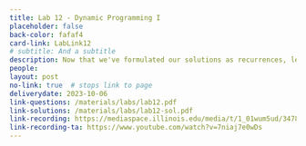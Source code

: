 ```yaml
---
title: Lab 12 - Dynamic Programming I
placeholder: false
back-color: fafaf4
card-link: LabLink12
# subtitle: And a subtitle
description: Now that we've formulated our solutions as recurrences, let's turn them into efficient algorithms. 
people:
layout: post
no-link: true  # stops link to page 
deliverydate: 2023-10-06
link-questions: /materials/labs/lab12.pdf
link-solutions: /materials/labs/lab12-sol.pdf
link-recording: https://mediaspace.illinois.edu/media/t/1_01wum5ud/347892222
link-recording-ta: https://www.youtube.com/watch?v=7niaj7e0wDs
---
```










